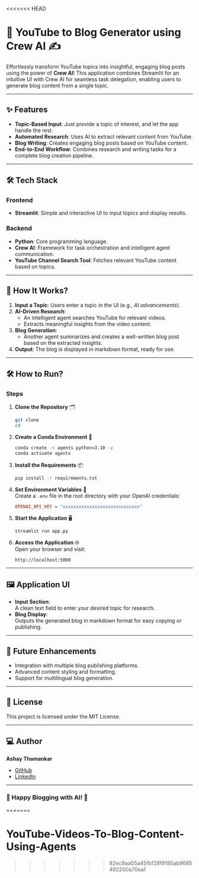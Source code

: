 <<<<<<< HEAD
# 🎥 YouTube to Blog Generator using Crew AI ✍️  

Effortlessly transform YouTube topics into insightful, engaging blog posts using the power of **Crew AI**! This application combines Streamlit for an intuitive UI with Crew AI for seamless task delegation, enabling users to generate blog content from a single topic.  

---

## ✨ Features  
- **Topic-Based Input**: Just provide a topic of interest, and let the app handle the rest.  
- **Automated Research**: Uses AI to extract relevant content from YouTube.  
- **Blog Writing**: Creates engaging blog posts based on YouTube content.  
- **End-to-End Workflow**: Combines research and writing tasks for a complete blog creation pipeline.  

---

## 🛠️ Tech Stack  

### Frontend  
- **Streamlit**: Simple and interactive UI to input topics and display results.  

### Backend  
- **Python**: Core programming language.  
- **Crew AI**: Framework for task orchestration and intelligent agent communication.  
- **YouTube Channel Search Tool**: Fetches relevant YouTube content based on topics.  

---

## 🔎 How It Works?  

1. **Input a Topic**: Users enter a topic in the UI (e.g., *AI advancements*).  
2. **AI-Driven Research**:  
   - An intelligent agent searches YouTube for relevant videos.  
   - Extracts meaningful insights from the video content.  
3. **Blog Generation**:  
   - Another agent summarizes and creates a well-written blog post based on the extracted insights.  
4. **Output**: The blog is displayed in markdown format, ready for use.  

---

## 🛠️ How to Run?  

### Steps  

1. **Clone the Repository** 🗂️  
   ```bash  
   git clone   
   cd  
   ```  

2. **Create a Conda Environment** 🐍  
   ```bash  
   conda create -n agents python=3.10 -y  
   conda activate agents  
   ```  

3. **Install the Requirements** 📦  
   ```bash  
   pip install -r requirements.txt  
   ```  

4. **Set Environment Variables** 🔑  
   Create a `.env` file in the root directory with your OpenAI credentials:  
   ```ini  
   OPENAI_API_KEY = "xxxxxxxxxxxxxxxxxxxxxxxxxxxxx"  
   ```  

5. **Start the Application** 🖥️  
   ```bash  
   streamlit run app.py  
   ```  

6. **Access the Application** 🌐  
   Open your browser and visit:  
   ```plaintext  
   http://localhost:5000  
   ```  

---

## 🖼️ Application UI  

- **Input Section**:  
   A clean text field to enter your desired topic for research.  
- **Blog Display**:  
   Outputs the generated blog in markdown format for easy copying or publishing.  

---

## 🚀 Future Enhancements  
- Integration with multiple blog publishing platforms.  
- Advanced content styling and formatting.  
- Support for multilingual blog generation.  

---

## 📄 License  
This project is licensed under the MIT License.  

---

## 💻 Author  
**Ashay Thamankar**  
- [GitHub](https://github.com/ashay-thamankar)  
- [LinkedIn](https://www.linkedin.com/in/ashay-thamankar)  

---

### 🎉 Happy Blogging with AI! 🚀  
=======
# YouTube-Videos-To-Blog-Content-Using-Agents
>>>>>>> 82ec9aa05a45fbf28f9195ab9685492200a70ea1
